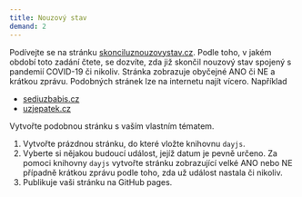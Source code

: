 ```yaml
---
title: Nouzový stav
demand: 2
---
```


Podívejte se na stránku [skonciluznouzovystav.cz](https://skonciluznouzovystav.cz). Podle toho, v jakém období toto zadání čtete, se dozvíte, zda již skončil nouzový stav spojený s pandemií COVID-19 či nikoliv. Stránka zobrazuje obyčejné ANO či NE a krátkou zprávu. Podobných stránek lze na internetu najít vícero. Například

* [sediuzbabis.cz](https://sediuzbabis.cz)
* [uzjepatek.cz](https://uzjepatek.cz)

Vytvořte podobnou stránku s vaším vlastním tématem.

1. Vytvořte prázdnou stránku, do které vložte knihovnu `dayjs`. 
1. Vyberte si nějakou budoucí událost, jejíž datum je pevně určeno. Za pomoci knihovny `dayjs` vytvořte stránku zobrazující velké ANO nebo NE případně krátkou zprávu podle toho, zda už událost nastala či nikoliv.
1. Publikuje vaši stránku na GitHub pages.